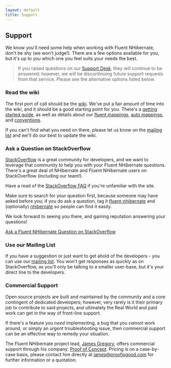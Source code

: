 ```yaml
---
layout: default
title: Support
---
```


## Support

We know you'll need some help when working with Fluent NHibernate, don't be shy (we won't judge!). There are a few options available for you, but it's up to you which one you feel suits your needs the best.

<blockquote>If you raised questions on our <a href="http://support.fluentnhibernate.org">Support Desk</a>, they will continue to be answered; however, we will be discontinuing future support requests from that service. Please see the alternative options listed below.</blockquote> 

### Read the wiki

The first port of call should be the [wiki](http://wiki.fluentnhibernate.org). We've put a fair amount of time into the wiki, and it should be a good starting point for you. There's a [getting started guide](http://wiki.fluentnhibernate.org/Getting_started), as well as details about our [fluent mappings](http://wiki.fluentnhibernate.org/Fluent_mapping), [auto mappings](http://wiki.fluentnhibernate.org/Auto_mapping), and [conventions](http://wiki.fluentnhibernate.org/Conventions).

If you can't find what you need on there, please let us know on the [mailing list](http://groups.google.com/group/fluent-nhibernate) and we'll do our best to update the wiki.

### Ask a Question on StackOverflow

[StackOverflow](http://stackoverflow.com) is a great community for developers, and we want to leverage that community to help you with your Fluent NHibernate questions. There's a great deal of NHibernate and Fluent NHibernate users on StackOverflow (including our team!).

Have a read of the [StackOverflow FAQ](http://stackoverflow.com/faq) if you're unfamiliar with the site.

Make sure to search for your question first, because someone may have asked before you; if you do ask a question, tag it [fluent-nhibernate](http://stackoverflow.com/questions/tagged/fluent-nhibernate) and (optionally) [nhibernate](http://stackoverflow.com/questions/tagged/nhibernate) so people can find it easily.

We look forward to seeing you there, and gaining reputation answering your questions!

[Ask a Fluent NHibernate Question on StackOverflow](http://stackoverflow.com/questions/ask?tags=fluent-nhibernate%20nhibernate)

### Use our Mailing List

If you have a suggestion or just want to get ahold of the developers - you can use our [mailing list](http://groups.google.com/group/fluent-nhibernate). You won't get responses as quickly as on StackOverflow, as you'll only be talking to a smaller user-base, but it's your direct line to the developers.

### Commercial Support

Open source projects are built and maintained by the community and a core contingent of dedicated developers; however, very rarely is it their primary job to contribute to said projects, and ultimately the Real World and paid work can get in the way of front-line support.

If there's a feature you *need* implementing, a bug that you *cannot* work around, or simply an *urgent* troubleshooting issue, then commercial support can be an effective way to remedy your situation.

The Fluent NHibernate project lead, <a href="http://jagregory.com">James Gregory</a>, offers commercial support through his company: <a href="http://proofisgood.com">Proof of Concept</a>. Pricing is on a case-by-case basis, please contact him directly at <a href="mailto:james@proofisgood.com">james@proofisgood.com</a> for further information or a quotation.